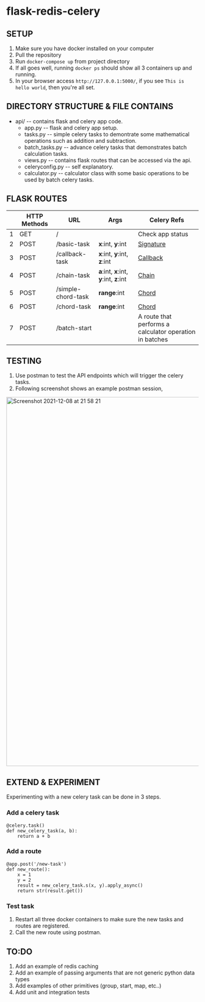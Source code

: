 # flask-redis-celery
 
## SETUP
1. Make sure you have docker installed on your computer
2. Pull the repository
3. Run `docker-compose up` from project directory
4. If all goes well, running `docker ps` should show all 3 containers up and running.
5. In your browser access `http://127.0.0.1:5000/`, if you see `This is hello world`, then you're all set.

## DIRECTORY STRUCTURE & FILE CONTAINS
- api/ -- contains flask and celery app code.
  - app.py -- flask and celery app setup.
  - tasks.py -- simple celery tasks to demontrate some mathematical operations such as addition and subtraction.
  - batch_tasks.py -- advance celery tasks that demonstrates batch calculation tasks.
  - views.py -- contains flask routes that can be accessed via the api.
  - celeryconfig.py -- self explanatory.
  - calculator.py -- calculator class with some basic operations to be used by batch celery tasks.

## FLASK ROUTES
|   |  HTTP Methods | URL  |  Args  | Celery Refs  |
|---|---|---|---|---|
| 1 | GET  |  / |   |  Check app status |
| 2 | POST  | /basic-task  |  **x**:int, **y**:int |  [Signature](https://docs.celeryproject.org/en/stable/userguide/canvas.html#signatures) |
| 3 |  POST |  /callback-task |  **x**:int, **y**:int, **z**:int |  [Callback](https://docs.celeryproject.org/en/stable/userguide/canvas.html#callbacks) |
| 4 |  POST |  /chain-task |  **a**:int, **x**:int, **y**:int, **z**:int |  [Chain](https://docs.celeryproject.org/en/stable/userguide/canvas.html#chains) |
| 5 |  POST |  /simple-chord-task |  **range**:int |  [Chord](https://docs.celeryproject.org/en/stable/userguide/canvas.html#chords) |
| 6 |  POST |  /chord-task |  **range**:int |  [Chord](https://docs.celeryproject.org/en/stable/userguide/canvas.html#chords) |
| 7 |  POST |  /batch-start |   |  A route that performs a calculator operation in batches |

## TESTING
1. Use postman to test the API endpoints which will trigger the celery tasks.
2. Following screenshot shows an example postman session, 
<img width="967" alt="Screenshot 2021-12-08 at 21 58 21" src="https://user-images.githubusercontent.com/2227036/145283534-44a003c6-0668-499d-8914-b5ebc4dce7c3.png">

## EXTEND & EXPERIMENT
Experimenting with a new celery task can be done in 3 steps.

### Add a celery task
```
@celery.task()
def new_celery_task(a, b):
    return a + b
```

### Add a route
```
@app.post('/new-task')
def new_route():
    x = 1
    y = 2
    result = new_celery_task.s(x, y).apply_async()
    return str(result.get())
```

### Test task
1. Restart all three docker containers to make sure the new tasks and routes are registered.
2. Call the new route using postman.


## TO:DO
1. Add an example of redis caching
2. Add an example of passing arguments that are not generic python data types
3. Add examples of other primitives (group, start, map, etc..) 
4. Add unit and integration tests
